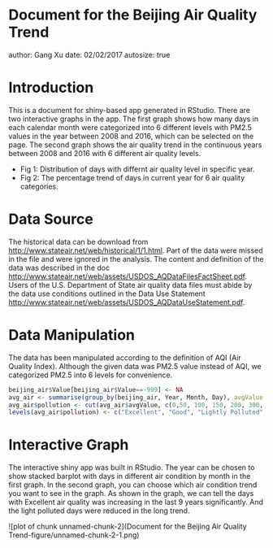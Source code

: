 Document for the Beijing Air Quality Trend
========================================================
author: Gang Xu
date: 02/02/2017
autosize: true

Introduction
========================================================

This is a document for shiny-based app generated in RStudio. There are two interactive graphs in the app. The first graph shows how many days in each calendar month were categorized into 6 different levels with PM2.5 values in the year between 2008 and 2016, which can be selected on the page. The second graph shows the air quality trend in the continuous years between 2008 and 2016 with 6 different air quality levels.

- Fig 1: Distribution of days with differnt air quality level in specific year.
- Fig 2: The percentage trend of days in current year for 6 air quality categories.

Data Source
========================================================

The historical data can be download from <http://www.stateair.net/web/historical/1/1.html>. Part of the data were missed in the file and were ignored in the analysis. The content and definition of the data was described in the doc <http://www.stateair.net/web/assets/USDOS_AQDataFilesFactSheet.pdf>. Users of the U.S. Department of State air quality data files must abide by the data use conditions outlined in the Data Use Statement <http://www.stateair.net/web/assets/USDOS_AQDataUseStatement.pdf>.


Data Manipulation
========================================================

The data has been manipulated according to the definition of AQI (Air Quality Index). Although the given data was PM2.5 value instead of AQI, we categorized PM2.5 into 6 levels for convenience. 


```r
beijing_air$Value[beijing_air$Value==-999] <- NA
avg_air <- summarise(group_by(beijing_air, Year, Month, Day), avgValue = round(mean(Value, na.rm = TRUE)))
avg_air$pollution <- cut(avg_air$avgValue, c(0,50, 100, 150, 200, 300, 1000))
levels(avg_air$pollution) <- c("Excellent", "Good", "Lightly Polluted", "Moderately Polluted", "Heavily Polluted", "Severely Polluted")
```

Interactive Graph
========================================================

The interactive shiny app was built in RStudio. The year can be chosen to show stacked barplot with days in different air condition by month in the first graph. In the second graph, you can choose which air condition trend you want to see in the graph. As shown in the graph, we can tell the days with Excellent air quality was increasing in the last 9 years significantly. And the light polluted days were reduced in the long trend.

![plot of chunk unnamed-chunk-2](Document for the Beijing Air Quality Trend-figure/unnamed-chunk-2-1.png)
